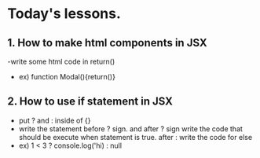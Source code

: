 # Today's lessons.

## 1. How to make html components in JSX
 -write some html code in return() 
 - ex) function Modal(){return()}
 
 ## 2. How to use if statement in JSX
 - put ? and : inside of {} 
 - write the statement before ? sign. and after ? sign write the code that should be execute when statement is true. after : write the code for else
 - ex) 1 < 3 ? console.log('hi) : null
 

